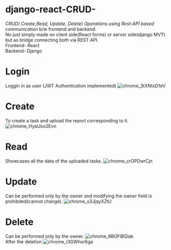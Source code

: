 # django-react-CRUD-
*CRUD( Create,Read, Update, Delete) Operations using Rest-API based communication* 
b/w frontend and backend.<br/>
No just simply made on client side(React forms) or server side(django MVT) but as  bridge connecting both via REST API.<br/>
Frontend- React<br/>
Backend- Django<br/>
# Login
Loggin in as user (JWT Authentication implemented)
![chrome_3tXNtxD1eV](https://user-images.githubusercontent.com/80080241/147473363-871f6350-8720-4c06-8044-a27eb5c3eb5a.png)
<br/>
# Create
To create a task and upload the report corresponding to it.
![chrome_HyaUoo2Evn](https://user-images.githubusercontent.com/80080241/147472993-e40de45c-bb0f-481c-8499-7d257e53ed1c.png)
<br/>
# Read 
Showcases all the data of the uploaded tasks.
![chrome_crOPDwrCjn](https://user-images.githubusercontent.com/80080241/147473043-2d241bf8-60de-4bb9-a9b5-213bfc3c2784.png)
<br/>
# Update
Can be performed only by the owner and modifying the *owner* field is prohibited(cannot change).
![chrome_s3JjqyXZtU](https://user-images.githubusercontent.com/80080241/147473096-c2af6a0d-f69c-4d6c-aee6-0caa0b93aaa3.png)
<br/>
# Delete
Can be performed only by the owner.
![chrome_9BOFiBQlak](https://user-images.githubusercontent.com/80080241/147473141-27468593-88ed-4080-a16b-0624efe5b44b.png)
<br/>
After the deletion
![chrome_i3GWhor6ga](https://user-images.githubusercontent.com/80080241/147473459-f21161e5-af85-437b-a047-8910abe143d6.png)
